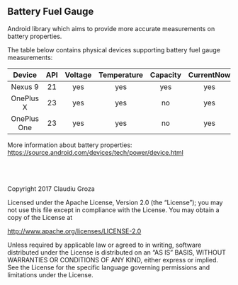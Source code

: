 ## Battery Fuel Gauge

Android library which aims to provide more accurate measurements on battery properties.  

The table below contains physical devices supporting battery fuel gauge measurements:

| Device                  | API | Voltage  | Temperature | Capacity    | CurrentNow  | CurrentAverage | ChargeCounter | EnergyCounter |
|:-----------------------:|:---:|:--------:|:-----------:|:-----------:|:-----------:|:--------------:|:-------------:|:-------------:|
| Nexus 9                 | 21  | yes      | yes         | yes         | yes         | yes            | yes           | yes           |
| OnePlus X               | 23  | yes      | yes         | no          | yes          | no            | no            | no            |
| OnePlus One             | 23  | yes      | yes         | no          | yes          | no            | no            | no            |

More information about battery properties:  
https://source.android.com/devices/tech/power/device.html 
<br />
<br />
<br />
<br />

Copyright 2017 Claudiu Groza  

Licensed under the Apache License, Version 2.0 (the “License”); you may not use this file except in compliance with the License. You may obtain a copy of the License at

http://www.apache.org/licenses/LICENSE-2.0  

Unless required by applicable law or agreed to in writing, software distributed under the License is distributed on an “AS IS” BASIS, WITHOUT WARRANTIES OR CONDITIONS OF ANY KIND, either express or implied. See the License for the specific language governing permissions and limitations under the License.
